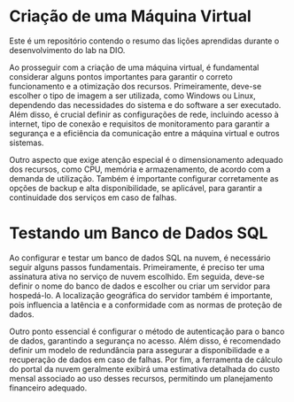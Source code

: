 # Criação de uma Máquina Virtual
Este é um repositório contendo o resumo das lições aprendidas durante o desenvolvimento do lab na DIO.


Ao prosseguir com a criação de uma máquina virtual, é fundamental considerar alguns pontos importantes para garantir o correto funcionamento e a otimização dos recursos. Primeiramente, deve-se escolher o tipo de imagem a ser utilizada, como Windows ou Linux, dependendo das necessidades do sistema e do software a ser executado. Além disso, é crucial definir as configurações de rede, incluindo acesso à internet, tipo de conexão e requisitos de monitoramento para garantir a segurança e a eficiência da comunicação entre a máquina virtual e outros sistemas.

Outro aspecto que exige atenção especial é o dimensionamento adequado dos recursos, como CPU, memória e armazenamento, de acordo com a demanda de utilização. Também é importante configurar corretamente as opções de backup e alta disponibilidade, se aplicável, para garantir a continuidade dos serviços em caso de falhas.

# Testando um Banco de Dados SQL

Ao configurar e testar um banco de dados SQL na nuvem, é necessário seguir alguns passos fundamentais. Primeiramente, é preciso ter uma assinatura ativa no serviço de nuvem escolhido. Em seguida, deve-se definir o nome do banco de dados e escolher ou criar um servidor para hospedá-lo. A localização geográfica do servidor também é importante, pois influencia a latência e a conformidade com as normas de proteção de dados.

Outro ponto essencial é configurar o método de autenticação para o banco de dados, garantindo a segurança no acesso. Além disso, é recomendado definir um modelo de redundância para assegurar a disponibilidade e a recuperação de dados em caso de falhas. Por fim, a ferramenta de cálculo do portal da nuvem geralmente exibirá uma estimativa detalhada do custo mensal associado ao uso desses recursos, permitindo um planejamento financeiro adequado.
